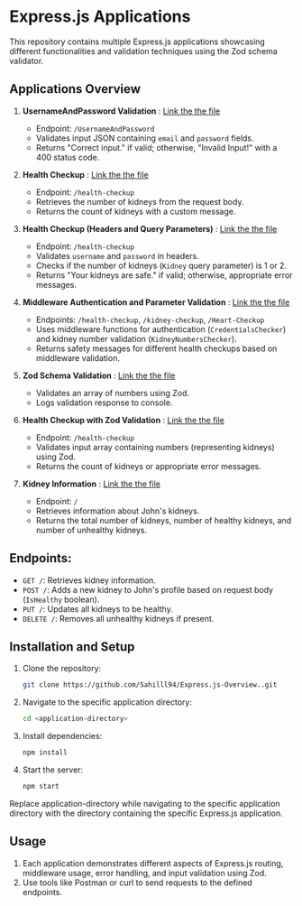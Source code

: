 # Express.js Applications

This repository contains multiple Express.js applications showcasing different functionalities and validation techniques using the Zod schema validator.

## Applications Overview

1. **UsernameAndPassword Validation** : [Link the the file](https://github.com/Sahilll94/Express.js-Overview./blob/main/UsernameAndPasswordValidation.js)
   - Endpoint: `/UsernameAndPassword`
   - Validates input JSON containing `email` and `password` fields.
   - Returns "Correct input." if valid; otherwise, "Invalid Input!" with a 400 status code.

2. **Health Checkup** : [Link the the file](https://github.com/Sahilll94/Express.js-Overview./blob/main/HealthCheckUp.js)
   - Endpoint: `/health-checkup`
   - Retrieves the number of kidneys from the request body.
   - Returns the count of kidneys with a custom message.

3. **Health Checkup (Headers and Query Parameters)** : [Link the the file](https://github.com/Sahilll94/Express.js-Overview./blob/main/HealthCheckUp(HeadersAndQueryParameters).js)
   - Endpoint: `/health-checkup`
   - Validates `username` and `password` in headers.
   - Checks if the number of kidneys (`Kidney` query parameter) is 1 or 2.
   - Returns "Your kidneys are safe." if valid; otherwise, appropriate error messages.

4. **Middleware Authentication and Parameter Validation** : [Link the the file](https://github.com/Sahilll94/Express.js-Overview./blob/main/MiddlewareAuthenticationAndParameterValidation.js)
   - Endpoints: `/health-checkup`, `/kidney-checkup`, `/Heart-Checkup`
   - Uses middleware functions for authentication (`CredentialsChecker`) and kidney number validation (`KidneyNumbersChecker`).
   - Returns safety messages for different health checkups based on middleware validation.

5. **Zod Schema Validation** : [Link the the file](https://github.com/Sahilll94/Express.js-Overview./blob/main/ZodSchemaValidation.js)
   - Validates an array of numbers using Zod.
   - Logs validation response to console.

6. **Health Checkup with Zod Validation** : [Link the the file](https://github.com/Sahilll94/Express.js-Overview./blob/main/HealthCheckupWithZodValidation.js)
   - Endpoint: `/health-checkup`
   - Validates input array containing numbers (representing kidneys) using Zod.
   - Returns the count of kidneys or appropriate error messages.

7. **Kidney Information** : [Link the the file](https://github.com/Sahilll94/Express.js-Overview./blob/main/KidneyInformation.js)
   - Endpoint: `/`
   - Retrieves information about John's kidneys.
   - Returns the total number of kidneys, number of healthy kidneys, and number of unhealthy kidneys.

## Endpoints:
- `GET /`: Retrieves kidney information.
- `POST /`: Adds a new kidney to John's profile based on request body (`IsHealthy` boolean).
- `PUT /`: Updates all kidneys to be healthy.
- `DELETE /`: Removes all unhealthy kidneys if present.

## Installation and Setup

1. Clone the repository:

   ```bash
   git clone https://github.com/Sahilll94/Express.js-Overview..git
   ```
2. Navigate to the specific application directory:

   ```bash
   cd <application-directory>
   ```

3. Install dependencies:

   ```bash
   npm install
   ```

4. Start the server:

   ```bash
   npm start
   ```

Replace application-directory while navigating to the specific application directory with the directory containing the specific Express.js application.

## Usage
1. Each application demonstrates different aspects of Express.js routing, middleware usage, error handling, and input validation using Zod.
2. Use tools like Postman or curl to send requests to the defined endpoints.
